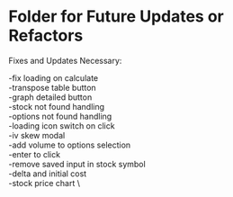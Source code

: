 # Folder for Future Updates or Refactors 

Fixes and Updates Necessary:

-fix loading on calculate \
-transpose table button \
-graph detailed button \
-stock not found handling \
-options not found handling \
-loading icon switch on click \
-iv skew modal \
-add volume to options selection \
-enter to click \
-remove saved input in stock symbol \
-delta and initial cost \
-stock price chart \

